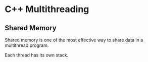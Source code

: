 C++ Multithreading
===========================================


Shared Memory
-------------------------------------------
Shared memory is one of the most effective way to share data in a multithread program.

Each thread has its own stack.
